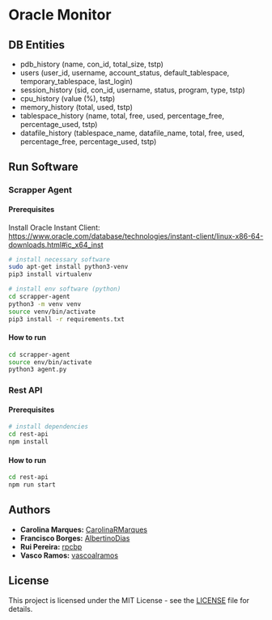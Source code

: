 # Oracle Monitor

## DB Entities

-   pdb_history (name, con_id, total_size, tstp)
-   users (user_id, username, account_status, default_tablespace, temporary_tablespace, last_login)
-   session_history (sid, con_id, username, status, program, type, tstp)
-   cpu_history (value (%), tstp)
-   memory_history (total, used, tstp)
-   tablespace_history (name, total, free, used, percentage_free, percentage_used, tstp)
-   datafile_history (tablespace_name, datafile_name, total, free, used, percentage_free, percentage_used, tstp)

## Run Software

### Scrapper Agent

#### Prerequisites

Install Oracle Instant Client: https://www.oracle.com/database/technologies/instant-client/linux-x86-64-downloads.html#ic_x64_inst

```bash
# install necessary software
sudo apt-get install python3-venv
pip3 install virtualenv

# install env software (python)
cd scrapper-agent
python3 -m venv venv
source venv/bin/activate
pip3 install -r requirements.txt
```

#### How to run

```bash
cd scrapper-agent
source env/bin/activate
python3 agent.py
```

### Rest API

#### Prerequisites

```bash
# install dependencies
cd rest-api
npm install
```

#### How to run

```bash
cd rest-api
npm run start
```

## Authors

-   **Carolina Marques:** [CarolinaRMarques](https://github.com/CarolinaRMarques)
-   **Francisco Borges:** [AlbertinoDias](https://github.com/AlbertinoDias)
-   **Rui Pereira:** [rpcbp](https://github.com/rpcbp)
-   **Vasco Ramos:** [vascoalramos](https://vascoalramos.me)

## License

This project is licensed under the MIT License - see the [LICENSE](LICENSE) file for details.

